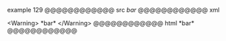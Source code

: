 example 129
@@@@@@@@@@@@ src
<Warning>
*bar*
</Warning>
@@@@@@@@@@@@ xml
<?xml version="1.0" encoding="UTF-8"?>
<!DOCTYPE document SYSTEM "CommonMark.dtd">
<document xmlns="http://commonmark.org/xml/1.0">
  <html_block>&lt;Warning&gt;
*bar*
&lt;/Warning&gt;
</html_block>
</document>
@@@@@@@@@@@@ html
<Warning>
*bar*
</Warning>
@@@@@@@@@@@@

